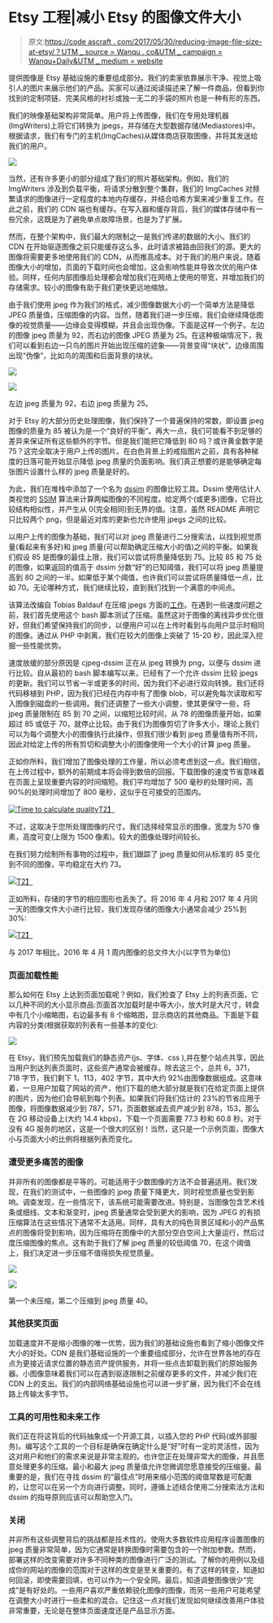 # Etsy 工程|减小 Etsy 的图像文件大小

> 原文:[https://code ascraft . com/2017/05/30/reducing-image-file-size-at-etsy/？UTM _ source = Wanqu . co&UTM _ campaign = Wanqu+Daily&UTM _ medium = website](https://codeascraft.com/2017/05/30/reducing-image-file-size-at-etsy/?utm_source=wanqu.co&utm_campaign=Wanqu+Daily&utm_medium=website)

提供图像是 Etsy 基础设施的重要组成部分。我们的卖家依靠展示干净、视觉上吸引人的图片来展示他们的产品。买家可以通过阅读描述来了解一件商品，但看到你找到的定制项链、完美风格的衬衫或独一无二的手袋的照片也是一种有形的东西。

我们的映像基础架构非常简单。用户将上传图像，我们在专用处理机器(ImgWriters)上将它们转换为 jpegs，并存储在大型数据存储(Mediastores)中。根据请求，我们有专门的主机(ImgCaches)从媒体商店获取图像，并将其发送给我们的用户。

![](../Images/5effa1956b6a447751f36a83d1361d66.png)

当然，还有许多更小的部分组成了我们的照片基础架构。例如，我们的 ImgWriters 涉及到负载平衡，将请求分散到整个集群，我们的 ImgCaches 对频繁请求的图像进行一定程度的本地内存缓存，并结合哈希方案来减少重复工作。在此之前，我们的 CDN 端也有缓存。在写入器和缓存背后，我们的媒体存储中有一些冗余，这既是为了避免单点故障场景，也是为了扩展。

然而，在整个架构中，我们最大的限制之一是我们传递的数据的大小。我们的 CDN 在开始驱逐图像之前只能缓存这么多，此时请求被路由回我们的源。更大的图像将需要更多地使用我们的 CDN，从而推高成本。对于我们的用户来说，随着图像大小的增加，页面的下载时间也会增加，这会影响性能并导致次优的用户体验。同样，任何内部图像后处理都会增加我们在网络上使用的带宽，并增加我们的存储需求。较小的图像有助于我们更快更远地缩放。

由于我们使用 jpeg 作为我们的格式，减少图像数据大小的一个简单方法是降低 JPEG 质量值，压缩图像的内容。当然，随着我们进一步压缩，我们会继续降低图像的视觉质量——边缘会变得模糊，并且会出现伪像。下面是这样一个例子。左边的图像 jpeg 质量为 92，而右边的图像 JPEG 质量为 25。在这种极端情况下，我们可以看到右边一只鸟的图片开始出现压缩的迹象——背景变得“块状”，边缘周围出现“伪像”，比如鸟的周围和后面背景的块状。

![](../Images/2b8243d4a5e7ca893f413ed311d5d9be.png)

![](../Images/43b28f1f079966fee274ebe8574be13b.png)



左边 jpeg 质量为 92，右边 jpeg 质量为 25。

对于 Etsy 的大部分历史处理图像，我们保持了一个普遍保持的常数，即设置 jpeg 图像的质量为 85 被认为是一个“良好的平衡”。再大一点，我们可能看不到足够的差异来保证所有这些额外的字节。但是我们能把它降低到 80 吗？或许黄金数字是 75？这完全取决于用户上传的图片。在白色背景上的戒指图片之前，具有各种梯度的日落可能开始显示降低 jpeg 质量的负面影响。我们真正想要的是能够确定每张图片设置什么样的 jpeg 质量是好的。

为此，我们在堆栈中添加了一个名为 [dssim](https://github.com/pornel/dssim) 的图像比较工具。Dssim 使用估计人类视觉的 [SSIM](https://ece.uwaterloo.ca/~z70wang/research/ssim/) 算法来计算两幅图像的不同程度。给定两个(或更多)图像，它将比较结构相似性，并产生从 0(完全相同)到无界的值。注意，虽然 README 声明它只比较两个 png，但是最近对库的更新也允许使用 jpegs 之间的比较。

以用户上传的图像为基础，我们可以对 jpeg 质量进行二分搜索法，以找到视觉质量(看起来有多好)和 jpeg 质量(可以帮助确定压缩大小的值)之间的平衡。如果我们假设 85 是图像的最佳上限，我们可以尝试将质量降低到 75。比较 85 和 75 处的图像，如果返回的值高于 dssim 分数“好”的已知阈值，我们可以将 jpeg 质量提高到 80 之间的一半。如果低于某个阈值，也许我们可以尝试将质量降低一点，比如 70。无论哪种方式，我们继续比较，直到我们找到一个满意的中间点。

该算法改编自 Tobias Baldauf 在压缩 jpegs 方面的[工作](https://github.com/technopagan/cjpeg-dssim)。在遇到一些速度问题之前，我们首先使用这个 bash 脚本测试了压缩。虽然这对于图像的离线异步优化很好，但我们希望保持我们的同步，以便用户可以在上传时看到与向用户显示时相同的图像。通过从 PHP 中剥离，我们在较大的图像上突破了 15-20 秒，因此深入挖掘一些性能优势。

速度放缓的部分原因是 cjpeg-dssim 正在从 jpeg 转换为 png，以便与 dssim 进行比较。自从最初的 bash 脚本编写以来，已经有了一个允许 dssim 比较 jpegs 的更新。我们可以节省一半或更多的时间，因为我们不必进行双向转换。我们还将代码移植到 PHP，因为我们已经在内存中有了图像 blob，可以避免每次读取和写入图像到磁盘的一些调用。我们还调整了一些大小调整，使其更保守一些，将 jpeg 质量限制在 85 到 70 之间，以缩短比较时间，从 78 的图像质量开始，如果超过 85 或低于 70，就停止比较。由于我们为图像剪切了许多大小，理论上我们可以为每个调整大小的图像执行此操作，但我们很少看到 jpeg 质量值有所不同，因此对给定上传的所有剪切和调整大小的图像使用一个大小的计算 jpeg 质量。

正如你所料，我们增加了图像处理的工作量，所以必须考虑到这一点。我们相信，在上传过程中，额外的前期成本将会得到数倍的回报。下载图像的速度节省意味着在页面上呈现重要内容的时间缩短。我们平均增加了 500 毫秒的处理时间，高 90%的处理时间增加了 800 毫秒，这似乎在可接受的范围内。

[![Time to calculate quality](../Images/c1bc5cda03edcf03df0ab27b11121e7e.png)T2】](http://i.etsystatic.com/inv/42e97a/3491682707/inv_fullxfull.3491682707_jw5tq60j.jpg?version=0)

不过，这取决于您所处理图像的尺寸。我们选择经常显示的图像，宽度为 570 像素，高度可变(上限为 1500 像素)。较大的图像处理时间较长。

在我们努力绘制所有事物的过程中，我们跟踪了 jpeg 质量如何从标准的 85 变化到不同的图像，平均稳定在大约 73。

[![](../Images/4933d3aa39e11ae1fc30be638b398667.png)T2】](http://i.etsystatic.com/inv/661f2d/3491682767/inv_fullxfull.3491682767_t5v3rd2b.jpg?version=0)

正如所料，存储的字节的相应图形也丢失了。将 2016 年 4 月和 2017 年 4 月同一天的图像文件大小进行比较，我们发现存储的图像大小通常会减少 25%到 30%:

[![](../Images/eaf3221fa719891dbbb7372858776096.png)T2】](http://i.etsystatic.com/inv/a9a725/3491682833/inv_fullxfull.3491682833_o1kdhy8u.jpg?version=0)

与 2017 年相比，2016 年 4 月 1 周内图像的总文件大小(以字节为单位)

### 页面加载性能

那么如何在 Etsy 上达到页面加载呢？例如，我们检查了 Etsy 上的列表页面，它以几种不同的大小显示商品:页面首次加载时是中等大小，放大时是大尺寸，转盘中有几个小缩略图，右边最多有 8 个缩略图，显示商店的其他商品。下面是下载内容的分类(根据获取的列表有一些基本的变化):

![](../Images/b5ad2d5e831582f638c3253dcda14236.png)

在 Etsy，我们预先加载我们的静态资产(js、字体、css ),并在整个站点共享，因此当用户到达列表页面时，这些资产通常会被缓存。除去这三个，总共 6，371，718 字节，我们剩下 1，113，402 字节，其中大约 92%由图像数据组成。这意味着，一旦用户加载了网站的资产，他们下载的绝大部分就是我们在给定页面上提供的图片，因为他们会导航到每个列表。如果我们将我们估计的 23%的节省应用于图像，将图像数据减少到 787，571，页面数据减去资产减少到 878，153，那么在 2G 移动设备上(大约 14.4 kbps)，下载一个页面需要 77.3 秒和 60.8 秒。对于没有 4G 服务的地区，这是一个很大的区别！当然，这只是一个示例页面，图像大小与页面大小的比例将根据列表而变化。

### 遭受更多痛苦的图像

并非所有的图像都是平等的。可能适用于少数图像的方法不会普遍适用。我们发现，在我们的测试中，一些图像的 jpeg 质量下降更大，同时视觉质量也受到影响。调查发现，在一些情况下，该系统可能需要改进。特别是，当图像包含艺术线条或细线、文本和渐变时，jpeg 质量通常会受到更大的影响，因为 JPEG 的有损压缩算法在这些情况下通常不太适用。同样，具有大的纯色背景区域和小的产品焦点的图像将受到影响，因为压缩将在图像中的大部分空白空间上大量运行，然后过度压缩图像的焦点。这有助于我们了解 jpeg 质量的较低阈值 70，在这个阈值上，我们决定进一步压缩不值得损失视觉质量。

![](../Images/50e6c58dcec586e4c705bb1c4e615d4f.png)

![](../Images/d9da413107a1db4a6957c0b90158c091.png)



第一个未压缩，第二个压缩到 jpeg 质量 40。

### 其他获奖页面

加载速度并不是缩小图像的唯一优势，因为我们的基础设施也看到了缩小图像文件大小的好处。CDN 是我们基础设施的一个重要组成部分，允许在世界各地的存在点为更接近请求位置的静态资产提供服务，并将一些点击卸载到我们的原始服务器。小图像意味着我们可以在遇到驱逐限制之前缓存更多的文件，并减少我们在 CDN 上的支出。我们的内部网络基础设施也可以进一步扩展，因为我们不会在线路上传输太多字节。

### 工具的可用性和未来工作

我们正在将这背后的代码抽象成一个开源工具，以插入您的 PHP 代码(或外部服务)。编写这个工具的一个目标是确保在确定什么是“好”时有一定的灵活性，因为这对用户和他们的需求来说是非常主观的。也许您正在处理非常大的图像，并且愿意处理更多的压缩。最小和最大 jpeg 质量值允许您微调您愿意接受的压缩量。最重要的是，我们在寻找 dssim 的“最佳点”时用来缩小范围的阈值常数是可配置的，让您可以在另一个方向进行调整。同时，遵循上述结合使用二分搜索法方法和 dssim 的指导原则应该可以帮助您入门。

### 关闭

并非所有这些调整背后的挑战都是技术性的。使用大多数软件应用程序设置图像的 jpeg 质量非常简单，因为它通常是转换图像时需要包含的一个附加参数。然而，部署这样的改变需要对许多不同种类的图像进行广泛的测试。了解你的用例以及组成你的网站的图像的范围对于这样的改变是至关重要的。有了这样的转变，知道如何回滚，即使需要回填，也可以作为一个安全网。最后，知道调整图像很少“完成”是有好处的。一些用户喜欢严重依赖锐化图像的图像，而另一些用户可能希望在调整大小时进行一些柔和的混合。记住这一点对我们发现如何继续改善用户体验非常重要，无论是在整体页面速度还是产品显示方面。